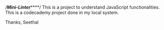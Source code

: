 /*************Mini-Linter*****************/
This is a project to understand JavaScript functionalities.
This is a codecademy project done in my local system.

Thanks,
Seethal
